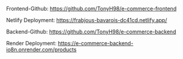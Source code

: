 Frontend-Github: https://github.com/TonyH98/e-commerce-frontend

Netlify Deployment: https://frabjous-bavarois-dc41cd.netlify.app/

Backend-Github: https://github.com/TonyH98/e-commerce-backend

Render Deployment: https://e-commerce-backend-io8n.onrender.com/products
